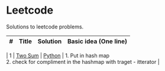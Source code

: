 # Leetcode
 Solutions to leetcode problems.

 | # | Title | Solution | Basic idea (One line) |
|---| ----- | -------- | --------------------- |

| 1 | [Two Sum](https://leetcode.com/problems/two-sum/) | [Python](https://github.com/KazukiNoSuzaku/Leetcode/blob/main/Python/0001_Two_Sum.py)  | 1. Put in hash map<br>2. check for compliment in the hashmap with traget - itterator |

